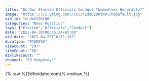 ```yaml
---
title: "Do Our Elected Officials Conduct Themselves Honorably?"
image: "https:\/\/i.ytimg.com\/vi\/nLdoG18HtN0\/hqdefault.jpg"
vid_id: "nLdoG18HtN0"
categories: "News-Politics"
tags: ["Elected","Officials","Conduct"]
date: "2022-04-30T00:45:24+03:00"
vid_date: "2022-04-29T18:11:18Z"
duration: "PT6M29S"
viewcount: "247"
likeCount: "50"
dislikeCount: ""
channel: "Ed Humphreys"
---
```

{% raw %}Edforidaho.com{% endraw %}
